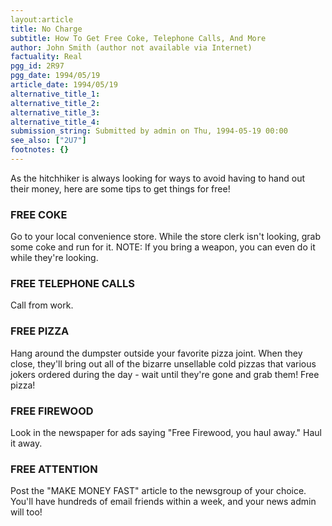 ```yaml
---
layout:article
title: No Charge
subtitle: How To Get Free Coke, Telephone Calls, And More
author: John Smith (author not available via Internet)
factuality: Real
pgg_id: 2R97
pgg_date: 1994/05/19
article_date: 1994/05/19
alternative_title_1: 
alternative_title_2: 
alternative_title_3: 
alternative_title_4: 
submission_string: Submitted by admin on Thu, 1994-05-19 00:00
see_also: ["2U7"]
footnotes: {}
---
```

<div>
<p>As the hitchhiker is always looking for ways to avoid having to hand out their money, here are some tips to get things for free!</p>
<h3>FREE COKE</h3>
<p>Go to your local convenience store. While the store clerk isn't looking, grab some coke and run for it. NOTE: If you bring a weapon, you can even do it while they're looking.</p>
<h3>FREE TELEPHONE CALLS</h3>
<p>Call from work.</p>
<h3>FREE PIZZA</h3>
<p>Hang around the dumpster outside your favorite pizza joint. When they close, they'll bring out all of the bizarre unsellable cold pizzas that various jokers ordered during the day - wait until they're gone and grab them! Free pizza!</p>
<h3>FREE FIREWOOD</h3>
<p>Look in the newspaper for ads saying "Free Firewood, you haul away." Haul it away.</p>
<h3>FREE ATTENTION</h3>
<p>Post the "MAKE MONEY FAST" article to the newsgroup of your choice. You'll have hundreds of email friends within a week, and your news admin will too!</p>
</div>
